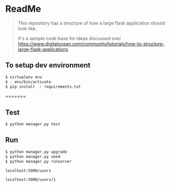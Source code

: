 # ReadMe

>This repository has a structure of how a large flask application should look like. 
>
>It's a sample code base for ideas discussed over
>https://www.digitalocean.com/community/tutorials/how-to-structure-large-flask-applications

## To setup dev environment
```sh
$ virtualenv env
$ . env/bin/activate
$ pip install -r requirements.txt
```
=======

## Test
```sh
$ python manager.py test
```

## Run
``` sh
$ python manager.py upgrade
$ python manager.py seed
$ python manager.py runserver
```

`localhost:5000/users`

`localhost:5000/users/1`

